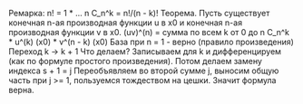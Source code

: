Ремарка:
n! = 1 * ... n
C_n^k = n!/(n - k)!
Теорема. Пусть существует конечная n-ая производная функции u в x0 и конечная n-ая производная функции v в х0.
(uv)^(n) = сумма по всем k от 0 до n C_n^k * u^(k) (x0) * v^(n - k) (x0)
База при n = 1 - верно (правило произведения)
Переход k -> k + 1
Что делаем? Записываем для k и дифференцируем (как по формуле простого произведения).
Потом делаем замену индекса s + 1 = j
Переобъявляем во второй сумме j, выносим общую часть при j >= 1, пользуемся тождеством на цешки.
Значит формула верна.